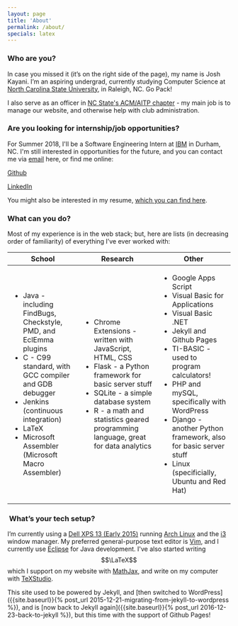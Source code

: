 ```yaml
---
layout: page
title: 'About'
permalink: /about/
specials: latex
---
```

### Who are you?

In case you missed it (it’s on the right side of the page), my name is Josh
Kayani. I’m an aspiring undergrad, currently studying Computer Science at
[North Carolina State University](http://csc.ncsu.edu), in Raleigh, NC. Go Pack!

I also serve as an officer in [NC State's ACM/AITP chapter](https://acm-ncsu.github.io/) -
my main job is to manage our website, and otherwise help with club
administration.

### Are you looking for internship/job opportunities?

For Summer 2018, I'll be a Software Engineering Intern at [IBM](https://www.ibm.com) in Durham, NC. I'm still interested in opportunities for the future, and you can contact me via [email](mailto:josh@joshkayani.me) here, or find me online:

[Github](http://github.com/jkayani)

[LinkedIn](https://www.linkedin.com/in/joshua-kayani-18b30381)

You might also be interested in my resume, [which you can find here]({{site.baseurl}}/assets/other/UpdatedResume.pdf).

### What can you do?

Most of my experience is in the web stack; but, here are lists
(in decreasing order of familiarity) of everything I’ve ever worked with:


<table>
  <thead>
    <tr>
      <th>School</th>
      <th>Research</th>
      <th>Other</th>
    </tr>
  </thead>
  <tbody>
    <tr>
      <td>
        <ul>
          <li>Java - including FindBugs, Checkstyle, PMD, and EclEmma plugins</li>
          <li>C - C99 standard, with GCC compiler and GDB debugger</li>
          <li>Jenkins (continuous integration)</li>
          <li>LaTeX</li>
          <li>Microsoft Assembler (Microsoft Macro Assembler)</li>
        </ul>
      </td>
      <td>
        <ul>
          <li>Chrome Extensions - written with JavaScript, HTML, CSS</li>
          <li>Flask - a Python framework for basic server stuff</li>
          <li>SQLite - a simple database system</li>
          <li>R - a math and statistics geared programming language,
          great for data analytics</li>
        </ul>
      </td>
      <td>
        <ul>
          <li>Google Apps Script</li>
          <li>Visual Basic for Applications</li>
          <li>Visual Basic .NET</li>
          <li>Jekyll and Github Pages</li>
          <li>TI-BASIC - used to program calculators!</li>
          <li>PHP and mySQL, specifically with WordPress</li>
          <li>Django - another Python framework, also for basic server stuff</li>
          <li>Linux (specificially, Ubuntu and Red Hat)</li>
        </ul>
      </td>
    </tr>
  </tbody>
</table>

<!--
For school:

* Java - including FindBugs, Checkstyle, PMD, and EclEmma plugins
* C - C99 standard, with GCC compiler and GDB debugger
* Jenkins (continuous integration)


For research:

* Chrome Extensions - written with JavaScript, HTML, CSS
* Flask - a Python framework for basic server stuff
* SQLite - a simple database system
* R - a math and statistics geared programming language,
great for data analytics


Everything else:

* Google Apps Script
* Visual Basic for Applications
* Visual Basic .NET
* Jekyll and Github Pages
* TI-BASIC - used to program calculators!
* PHP and mySQL - they ~~run~~ *used to run* this very blog with WordPress!
* Django - another Python framework, also for basic server stuff
* Linux (specificially, Ubuntu and Red Hat)

-->

###  What’s your tech setup?

I’m currently using a [Dell XPS 13 (Early 2015)](https://wiki.archlinux.org/index.php/Dell_XPS_13_(2015)) running [Arch Linux](http://archlinux.org) and the [i3](https://i3wm.org/) window manager. My preferred general-purpose text editor is [Vim](http://vim.org), and I currently use [Eclipse](https://eclipse.org/)
for Java development. I've also started writing $$\LaTeX$$ which I support
on my website with [MathJax](https://www.mathjax.org/), and write on my computer with [TeXStudio](http://www.texstudio.org/).

This site used to be powered by Jekyll, and [then switched to WordPress]({{site.baseurl}}{% post_url 2015-12-21-migrating-from-jekyll-to-wordpress %}),
and is [now back to Jekyll again]({{site.baseurl}}{% post_url 2016-12-23-back-to-jekyll %}), but this time with the support of Github Pages!

 
